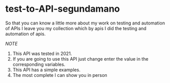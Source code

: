 # test-to-API-segundamano
So that you can know a little more about my work on testing and automation of APIs 
I leave you my collection which by apis 
I did the testing and automation of apis.

*NOTE*
1. This API was tested in 2021.
2. If you are going to use this API just change enter the value in the corresponding variables.
3. This API has a simple examples.
4. The most complete I can show you in person
